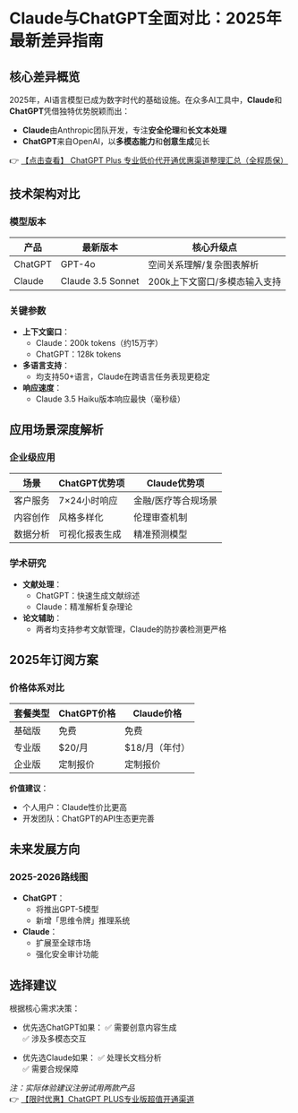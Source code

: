 # Claude与ChatGPT全面对比：2025年最新差异指南

## 核心差异概览

2025年，AI语言模型已成为数字时代的基础设施。在众多AI工具中，**Claude**和**ChatGPT**凭借独特优势脱颖而出：

- **Claude**由Anthropic团队开发，专注**安全伦理**和**长文本处理**
- **ChatGPT**来自OpenAI，以**多模态能力**和**创意生成**见长

👉 [【点击查看】 ChatGPT Plus 专业低价代开通优惠渠道整理汇总（全程质保）](https://bit.ly/DaiKai)

## 技术架构对比

### 模型版本
| 产品       | 最新版本               | 核心升级点                     |
|------------|------------------------|--------------------------------|
| ChatGPT    | GPT-4o                 | 空间关系理解/复杂图表解析       |
| Claude     | Claude 3.5 Sonnet      | 200k上下文窗口/多模态输入支持   |

### 关键参数
- **上下文窗口**：
  - Claude：200k tokens（约15万字）
  - ChatGPT：128k tokens
- **多语言支持**：
  - 均支持50+语言，Claude在跨语言任务表现更稳定
- **响应速度**：
  - Claude 3.5 Haiku版本响应最快（毫秒级）

## 应用场景深度解析

### 企业级应用
| 场景         | ChatGPT优势项          | Claude优势项               |
|--------------|------------------------|----------------------------|
| 客户服务     | 7×24小时响应           | 金融/医疗等合规场景        |
| 内容创作     | 风格多样化             | 伦理审查机制               |
| 数据分析     | 可视化报表生成         | 精准预测模型               |

### 学术研究
- **文献处理**：
  - ChatGPT：快速生成文献综述
  - Claude：精准解析复杂理论
- **论文辅助**：
  - 两者均支持参考文献管理，Claude的防抄袭检测更严格

## 2025年订阅方案

### 价格体系对比
| 套餐类型   | ChatGPT价格       | Claude价格         |
|------------|-------------------|--------------------|
| 基础版     | 免费              | 免费               |
| 专业版     | $20/月           | $18/月（年付）     |
| 企业版     | 定制报价          | 定制报价           |

**价值建议**：
- 个人用户：Claude性价比更高
- 开发团队：ChatGPT的API生态更完善

## 未来发展方向

### 2025-2026路线图
- **ChatGPT**：
  - 将推出GPT-5模型
  - 新增「思维令牌」推理系统
- **Claude**：
  - 扩展至全球市场
  - 强化安全审计功能

## 选择建议
根据核心需求决策：
- 优先选ChatGPT如果：
  ✅ 需要创意内容生成  
  ✅ 涉及多模态交互
  
- 优先选Claude如果：
  ✅ 处理长文档分析  
  ✅ 需要合规保障

*注：实际体验建议注册试用两款产品*  
👉 [【限时优惠】ChatGPT PLUS专业版超值开通渠道](https://bit.ly/DaiKai)
